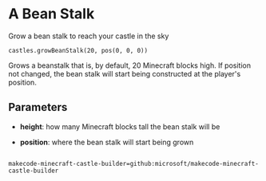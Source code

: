 # A Bean Stalk

Grow a bean stalk to reach your castle in the sky

```sig
castles.growBeanStalk(20, pos(0, 0, 0))
```

Grows a beanstalk that is, by default, 20 Minecraft blocks high. If position not changed, the bean stalk will start being constructed at the player's position.

## Parameters

* **height**: how many Minecraft blocks tall the bean stalk will be

* **position**: where the bean stalk will start being grown


```package

makecode-minecraft-castle-builder=github:microsoft/makecode-minecraft-castle-builder
```